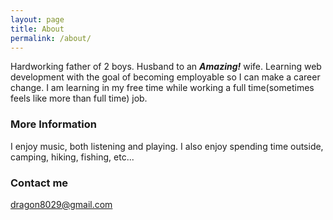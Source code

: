 ```yaml
---
layout: page
title: About
permalink: /about/
---
```


Hardworking father of 2 boys. Husband to an **_Amazing!_** wife. 
Learning web development with the goal of becoming employable so I can make a career change. I am learning in my free time while working a full time(sometimes feels like more than full time) job. 

### More Information

I enjoy music, both listening and playing.  I also enjoy spending time outside, camping, hiking, fishing, etc...

### Contact me

[dragon8029@gmail.com](mailto:dragon8029@gmail.com)